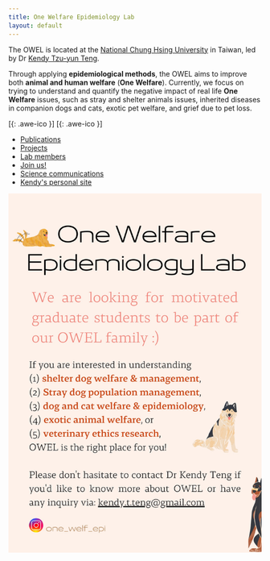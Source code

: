 ```yaml
---
title: One Welfare Epidemiology Lab
layout: default
---
```

The OWEL is located at the <span><a href="http://www.vm.nchu.edu.tw/" target="_blank" rel="noopener noreferrer"> National Chung Hsing University</a></span> in Taiwan, led by Dr <span><a href="https://scholar.google.com/citations?user=FO4xM_oAAAAJ&hl=en/" target="_blank" rel="noopener noreferrer"> Kendy Tzu-yun Teng</a></span>.

Through applying **epidemiological methods**, the OWEL aims to improve both **animal and human welfare** (**One Welfare**). Currently, we focus on trying to understand and quantify the negative impact of real life **One Welfare** issues, such as stray and shelter animals issues, inherited diseases in companion dogs and cats, exotic pet welfare, and grief due to pet loss.

[[<i class="fa fa-envelope-o"></i>](mailto:kendy.t.teng@gmail.com){: .awe-ico }]
[[<i class="fa fa-instagram"></i>](https://www.instagram.com/one_welf_epi/){: .awe-ico }]

* [Publications](/publications/)        
* [Projects](/projects/)
* [Lab members](/members/)
* [Join us!](/join_us/)
* [Science communications](/communications/)
* [Kendy's personal site](/kendy/)

![recruit_photo](student_recruiting.jpg)<br/>
